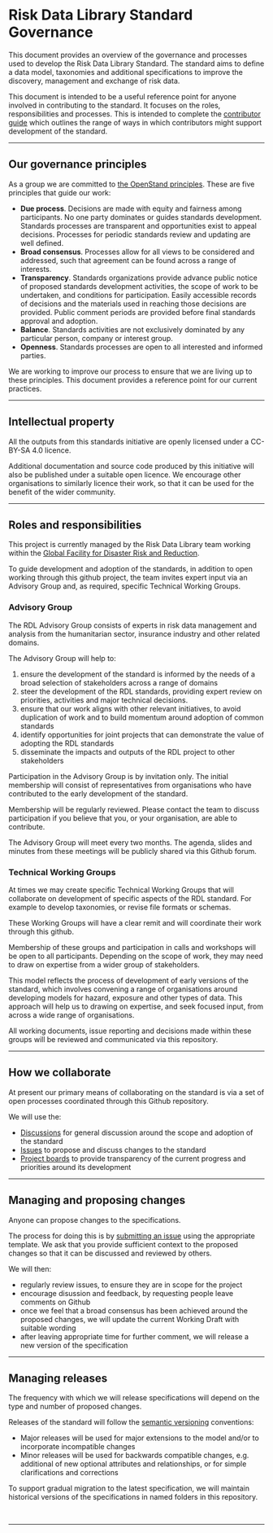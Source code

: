 # Risk Data Library Standard Governance

This document provides an overview of the governance and processes used to develop the Risk Data Library Standard. The standard aims to define a data model, taxonomies and additional specifications to improve the discovery, management and exchange of risk data.

This document is intended to be a useful reference point for anyone involved in contributing to the standard. It focuses on the roles, responsibilities and processes. This is intended to complete the [contributor guide](https://github.com/GFDRR/rdl-standard/blob/main/CONTRIBUTING.md) which outlines the range of ways in which contributors might support development of the standard.

<hr>

## Our governance principles

As a group we are committed to [the OpenStand principles](https://open-stand.org/about-us/principles/). These are five principles that guide our work:

- **Due process**. Decisions are made with equity and fairness among participants. No one party dominates or guides standards development. Standards processes are transparent and opportunities exist to appeal decisions. Processes for periodic standards review and updating are well defined.
- **Broad consensus**. Processes allow for all views to be considered and addressed, such that agreement can be found across a range of interests.
- **Transparency**. Standards organizations provide advance public notice of proposed standards development activities, the scope of work to be undertaken, and conditions for participation. Easily accessible records of decisions and the materials used in reaching those decisions are provided. Public comment periods are provided before final standards approval and adoption.
- **Balance**. Standards activities are not exclusively dominated by any particular person, company or interest group.
- **Openness**. Standards processes are open to all interested and informed parties.

We are working to improve our process to ensure that we are living up to these principles. This document provides a reference point for our current practices.

<hr>

## Intellectual property

All the outputs from this standards initiative are openly licensed under a CC-BY-SA 4.0 licence.

Additional documentation and source code produced by this initiative will also be published under a suitable open licence. We encourage other organisations to similarly licence their work, so that it can be used for the benefit of the wider community.

<hr>

## Roles and responsibilities

This project is currently managed by the Risk Data Library team working within the 
[Global Facility for Disaster Risk and Reduction](https://www.gfdrr.org/en).

To guide development and adoption of the standards, in addition to open working through this github project, the team invites expert input via an Advisory Group and, as 
required, specific Technical Working Groups.

### Advisory Group

The RDL Advisory Group consists of experts in risk data management and analysis from 
the humanitarian sector, insurance industry and other related domains.

The Advisory Group will help to:

1. ensure the development of the standard is informed by the needs of a broad selection 
of stakeholders across a range of domains
2. steer the development of the RDL standards, providing expert review on priorities, activities and major technical decisions.
3. ensure that our work aligns with other relevant initiatives, to avoid 
duplication of work and to build momentum around adoption of common standards
4. identify opportunities for joint projects that can demonstrate the value of adopting the 
RDL standards
5. disseminate the impacts and outputs of the RDL project to other stakeholders

Participation in the Advisory Group is by invitation only. The initial membership will 
consist of representatives from organisations who have contributed to the early 
development of the standard.

Membership will be regularly reviewed. Please contact the team to discuss participation if 
you believe that you, or your organisation, are able to contribute.

The Advisory Group will meet every two months. The agenda, slides and minutes from these 
meetings will be publicly shared via this Github forum.

### Technical Working Groups

At times we may create specific Technical Working Groups that will collaborate on 
development of specific aspects of the RDL standard. For example to develop taxonomies, 
or revise file formats or schemas.

These Working Groups will have a clear remit and will coordinate their work through this 
github. 

Membership of these groups and participation in calls and workshops will be open to 
all participants. Depending on the scope of work, they may need to draw on expertise from a wider 
group of stakeholders. 

This model reflects the process of development of early versions of the standard, which involves 
convening a range of organisations around developing models for hazard, exposure and other types
of data. This approach will help us to drawing on expertise, and seek focused input, from 
across a wide range of organisations.

All working documents, issue reporting and decisions made within these groups will be 
reviewed and communicated via this repository.

<hr>

## How we collaborate

At present our primary means of collaborating on the standard is via a set of open processes 
coordinated through this Github repository.

We will use the:

- [Discussions](https://github.com/GFDRR/rdl-standard/discussions) for general discussion around the scope and adoption of the standard
- [Issues](https://github.com/GFDRR/rdl-standard/issues) to propose and discuss changes to the standard
- [Project boards](https://github.com/GFDRR/rdl-standard/projects) to provide transparency of the current progress and priorities around its development

<hr>

## Managing and proposing changes

Anyone can propose changes to the specifications. 

The process for doing this is by [submitting an issue](https://github.com/GFDRR/rdl-standard/issues) using the appropriate template.
We ask that you provide sufficient context to the proposed changes so that it can be discussed and reviewed by others.

We will then:

- regularly review issues, to ensure they are in scope for the project
- encourage disussion and feedback, by requesting people leave comments on Github
- once we feel that a broad consensus has been achieved around the proposed changes, we will update the current Working Draft with suitable wording
- after leaving appropriate time for further comment, we will release a new version of the specification

<hr>

## Managing releases

The frequency with which we will release specifications will depend on the type and number of proposed changes.

Releases of the standard will follow the [semantic versioning](https://semver.org/) conventions:

- Major releases will be used for major extensions to the model and/or to incorporate incompatible changes
- Minor releases will be used for backwards compatible changes, e.g. additional of new optional attributes and relationships, or for simple clarifications and corrections

To support gradual migration to the latest specification, we will maintain historical versions of the specifications in named folders in this repository.

<br><hr>